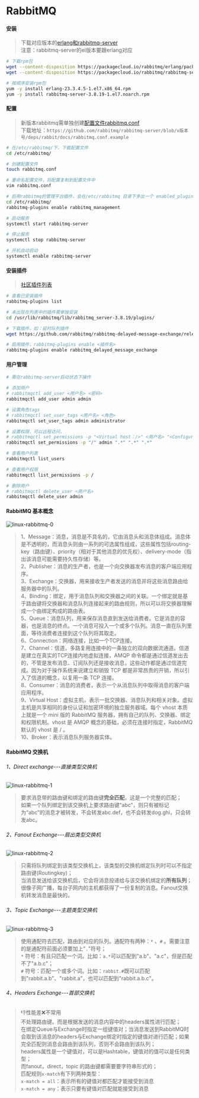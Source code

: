 # RabbitMQ

#### 安装

> 下载对应版本的[erlang和rabbitmq-server](https://packagecloud.io/rabbitmq)  
> 注意：rabbitmq-server的el版本要跟erlang对应  

```bash
# 下载rpm包
wget --content-disposition https://packagecloud.io/rabbitmq/erlang/packages/el/7/erlang-23.3.4.5-1.el7.x86_64.rpm/download.rpm
wget --content-disposition https://packagecloud.io/rabbitmq/rabbitmq-server/packages/el/7/rabbitmq-server-3.8.19-1.el7.noarch.rpm/download.rpm
```

```bash
# 按顺序安装rpm包
yum -y install erlang-23.3.4.5-1.el7.x86_64.rpm
yum -y install rabbitmq-server-3.8.19-1.el7.noarch.rpm
```

#### 配置

> 新版本rabbitmq需单独创建[配置文件rabbitmq.conf](https://github.com/rabbitmq/rabbitmq-server/blob/v3.8.19/deps/rabbit/docs/rabbitmq.conf.example)  
> 下载地址：```https://github.com/rabbitmq/rabbitmq-server/blob/v版本号/deps/rabbit/docs/rabbitmq.conf.example```  

```bash
# 在/etc/rabbitmq/下，下载配置文件
cd /etc/rabbitmq/

# 创建配置文件
touch rabbitmq.conf

# 重命名配置文件，将配置复制到配置文件中
vim rabbitmq.conf

# 启用rabbitmq的管理平台插件，会在/etc/rabbitmq 目录下多出一个 enabled_plugins
cd /etc/rabbitmq/
rabbitmq-plugins enable rabbitmq_management

# 启动服务
systemctl start rabbitmq-server

# 停止服务
systemctl stop rabbitmq-server

# 开机自动启动
systemctl enable rabbitmq-server
```

#### 安装插件

> [社区插件列表](https://www.rabbitmq.com/community-plugins.html)  

```bash
# 查看已安装插件
rabbitmq-plugins list

# 未出现在列表中的插件需单独安装
cd /usr/lib/rabbitmq/lib/rabbitmq_server-3.8.19/plugins/

# 下载插件，如：延时队列插件
wget https://github.com/rabbitmq/rabbitmq-delayed-message-exchange/releases/download/3.8.17/rabbitmq_delayed_message_exchange-3.8.17.8f537ac.ez

# 启用插件，rabbitmq-plugins enable <插件名>
rabbitmq-plugins enable rabbitmq_delayed_message_exchange
```

#### 用户管理

```bash
# 需在rabbitmq-server启动状态下操作

# 添加用户
# rabbitmqctl add_user <用户名> <密码>
rabbitmqctl add_user admin admin

# 设置角色tags
# rabbitmqctl set_user_tags <用户名> <角色>
rabbitmqctl set_user_tags admin administrator

# 设置权限，可以远程访问，
# rabbitmqctl set_permissions -p "<Virtual host：/>" <用户名> "<Configure：.*>" "<Write：.*>" "<Read：.*>"
rabbitmqctl set_permissions -p "/" admin ".*" ".*" ".*"

# 查看用户列表
rabbitmqctl list_users

# 查看用户权限
rabbitmqctl list_permissions -p /

# 删除用户
# rabbitmqctl delete_user <用户名>
rabbitmqctl delete_user admin
```

#### RabbitMQ 基本概念

![linux-rabbitmq-0](../assets/linux-rabbitmq-0.jpg)

> 1、Message：消息，消息是不具名的，它由消息头和消息体组成。消息体是不透明的，而消息头则由一系列的可选属性组成，这些属性包括routing-key（路由键）、priority（相对于其他消息的优先权）、delivery-mode（指出该消息可能需要持久性存储）等。  
> 2、Publisher：消息的生产者，也是一个向交换器发布消息的客户端应用程序。  
> 3、Exchange：交换器，用来接收生产者发送的消息并将这些消息路由给服务器中的队列。  
> 4、Binding：绑定，用于消息队列和交换器之间的关联。一个绑定就是基于路由键将交换器和消息队列连接起来的路由规则，所以可以将交换器理解成一个由绑定构成的路由表。  
> 5、Queue：消息队列，用来保存消息直到发送给消费者。它是消息的容器，也是消息的终点。一个消息可投入一个或多个队列。消息一直在队列里面，等待消费者连接到这个队列将其取走。  
> 6、Connection：网络连接，比如一个TCP连接。  
> 7、Channel：信道，多路复用连接中的一条独立的双向数据流通道。信道是建立在真实的TCP连接内地虚拟连接，AMQP 命令都是通过信道发出去的，不管是发布消息、订阅队列还是接收消息，这些动作都是通过信道完成。因为对于操作系统来说建立和销毁 TCP 都是非常昂贵的开销，所以引入了信道的概念，以复用一条 TCP 连接。  
> 8、Consumer：消息的消费者，表示一个从消息队列中取得消息的客户端应用程序。  
> 9、Virtual Host：虚拟主机，表示一批交换器、消息队列和相关对象。虚拟主机是共享相同的身份认证和加密环境的独立服务器域。每个 vhost 本质上就是一个 mini 版的 RabbitMQ 服务器，拥有自己的队列、交换器、绑定和权限机制。vhost 是 AMQP 概念的基础，必须在连接时指定，RabbitMQ 默认的 vhost 是 / 。  
> 10、Broker：表示消息队列服务器实体。  

#### RabbitMQ 交换机

###### 1、Direct exchange---直接类型交换机

![linux-rabbitmq-1](../assets/linux-rabbitmq-1.jpg)

> 要求消息带的路由键和绑定的路由键**完全匹配**，这是一个完整的匹配；  
> 如果一个队列绑定到该交换机上要求路由键“abc”，则只有被标记为“abc”的消息才被转发，不会转发abc.def，也不会转发dog.ghi，只会转发abc。  

###### 2、Fanout Exchange---扇出类型交换机

![linux-rabbitmq-2](../assets/linux-rabbitmq-2.jpg)

> 只需将队列绑定到该类型交换机上，该类型的交换机绑定队列时可以不指定路由键(Routingkey)；  
> 当消息发送给该交换机后，它会将消息投递给与该交换机绑定的**所有队列**；  
> 很像子网广播，每台子网内的主机都获得了一份复制的消息。Fanout交换机转发消息是最快的。  

###### 3、Topic Exchange---主题类型交换机

![linux-rabbitmq-3](../assets/linux-rabbitmq-3.jpg)

> 使用通配符去匹配，路由到对应的队列。通配符有两种：```*``` 、```#``` 。需要注意的是通配符前面必须要加上"```.```"符号；  
> ```*``` 符号：有且只匹配一个词。比如：```a.*```可以匹配到"a.b"、"a.c"，但是匹配不了"a.b.c"；  
> ```#``` 符号：匹配一个或多个词。比如：```rabbit.#```既可以匹配到"rabbit.a.b"、"rabbit.a"，也可以匹配到"rabbit.a.b.c"。  

###### 4、Headers Exchange---首部交换机

> &#x1F44E;性能差&#x274C;不常用  
> 不处理路由键。而是根据发送的消息内容中的headers属性进行匹配；  
> 在绑定Queue与Exchange时指定一组键值对；当消息发送到RabbitMQ时会取到该消息的headers与Exchange绑定时指定的键值对进行匹配；如果完全匹配则消息会路由到该队列，否则不会路由到该队列；  
> headers属性是一个键值对，可以是Hashtable，键值对的值可以是任何类型；  
> 而fanout，direct，topic 的路由键都需要要字符串形式的；  
> 匹配规则```x-match```有下列两种类型：  
>  ```x-match = all```：表示所有的键值对都匹配才能接受到消息  
>  ```x-match = any```：表示只要有键值对匹配就能接受到消息  
